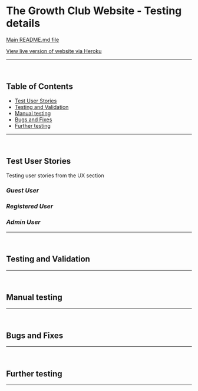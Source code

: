 # The Growth Club Website - Testing details

[Main README.md file](/README.md)

[View live version of website via Heroku](https://happybean.herokuapp.com/)
___
<br>

<a></a>
## Table of Contents 
* [Test User Stories](#test-user-stories)
* [Testing and Validation](#testing-and-validation) 
* [Manual testing](#manual-testing)
* [Bugs and Fixes](#bugs-and-fixes)
* [Further testing](#further-testing)
___
<br>

## **Test User Stories**
Testing user stories from the UX section
### *Guest User*

### *Registered User*

### *Admin User*

___
<br>

## **Testing and Validation**
___
<br>

## **Manual testing**
___
<br>

## **Bugs and Fixes**
___
<br>

## **Further testing**
___
<br>
